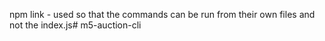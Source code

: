 npm link - used so that the commands can be run from their own files and not the index.js# m5-auction-cli
